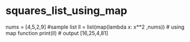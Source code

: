 # squares_list_using_map
nums = [4,5,2,9]                             #sample list
ll = list(map(lambda x: x**2 ,nums))         # using map function
print(ll)                                    # output   [16,25,4,81]
